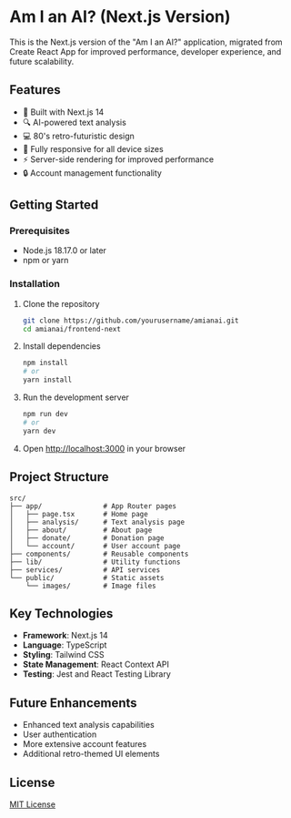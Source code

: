 # Am I an AI? (Next.js Version)

This is the Next.js version of the "Am I an AI?" application, migrated from Create React App for improved performance, developer experience, and future scalability.

## Features

- 🚀 Built with Next.js 14
- 🔍 AI-powered text analysis
- 💻 80's retro-futuristic design
- 📱 Fully responsive for all device sizes
- ⚡ Server-side rendering for improved performance
- 🔒 Account management functionality

## Getting Started

### Prerequisites

- Node.js 18.17.0 or later
- npm or yarn

### Installation

1. Clone the repository

   ```bash
   git clone https://github.com/yourusername/amianai.git
   cd amianai/frontend-next
   ```

2. Install dependencies

   ```bash
   npm install
   # or
   yarn install
   ```

3. Run the development server

   ```bash
   npm run dev
   # or
   yarn dev
   ```

4. Open [http://localhost:3000](http://localhost:3000) in your browser

## Project Structure

```
src/
├── app/               # App Router pages
│   ├── page.tsx       # Home page
│   ├── analysis/      # Text analysis page
│   ├── about/         # About page
│   ├── donate/        # Donation page
│   └── account/       # User account page
├── components/        # Reusable components
├── lib/               # Utility functions
├── services/          # API services
└── public/            # Static assets
    └── images/        # Image files
```

## Key Technologies

- **Framework**: Next.js 14
- **Language**: TypeScript
- **Styling**: Tailwind CSS
- **State Management**: React Context API
- **Testing**: Jest and React Testing Library

## Future Enhancements

- Enhanced text analysis capabilities
- User authentication
- More extensive account features
- Additional retro-themed UI elements

## License

[MIT License](LICENSE)

